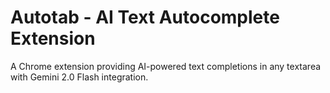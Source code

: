 # Autotab - AI Text Autocomplete Extension

A Chrome extension providing AI-powered text completions in any textarea with Gemini 2.0 Flash integration.